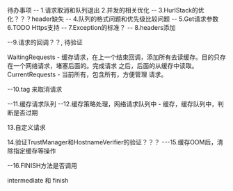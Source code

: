 待办事项
-- 1.请求取消和队列退出
2.并发的相关优化
-- 3.HurlStack的优化？？？header缺失
-- 4.队列的格式问题和优先级比较问题
-- 5.Get请求参数
6.TODO Https支持
-- 7.Exception的标准？
-- 8.headers添加

--9.请求的回调？？, 待验证

WaitingRequests - 缓存请求，在上一个结束回调，添加所有去读缓存。目的只存在一个网络请求，堵塞后面的。完成请求
之后，后面的从缓存中读取。
CurrentRequests - 当前所有，包含所有，方便管理 请求。

--10.tag 来取消请求

--11.缓存请求队列
--12.缓存策略处理，网络请求队列中 - 缓存，缓存队列中，判断是否过期

13.自定义请求

14.验证TrustManager和HostnameVerifier的验证？？？
---15.缓存OOM后，清除指定缓存等操作

--16.FINISH方法是否调用

intermediate 和 finish